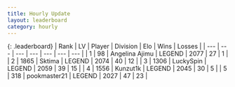 ```yaml
---
title: Hourly Update
layout: leaderboard
category: hourly
---
```


{: .leaderboard}
| Rank | LV | Player | Division | Elo | Wins | Losses |
| --- | --- | --- | --- | --- | --- | --- |
| <span data-change="3">1</span> | 98 | <span title="ID: 669171">Angelina Ajimu</span> | LEGEND | <span data-change="33">2077</span> | <span data-change="4">27</span> | <span data-change="0">1</span> |
| <span data-change="0">2</span> | 1865 | <span title="ID: 353063">Sktima</span> | LEGEND | <span data-change="11">2074</span> | <span data-change="5">40</span> | <span data-change="2">12</span> |
| <span data-change="-2">3</span> | 1306 | <span title="ID: 498412">LuckySpin</span> | LEGEND | <span data-change="-28">2059</span> | <span data-change="1">39</span> | <span data-change="3">15</span> |
| <span data-change="-1">4</span> | 1556 | <span title="ID: 392407">Kunzut1k</span> | LEGEND | <span data-change="0">2045</span> | <span data-change="0">30</span> | <span data-change="0">5</span> |
| <span data-change="0">5</span> | 318 | <span title="ID: 652474">pookmaster21</span> | LEGEND | <span data-change="0">2027</span> | <span data-change="0">47</span> | <span data-change="0">23</span> |